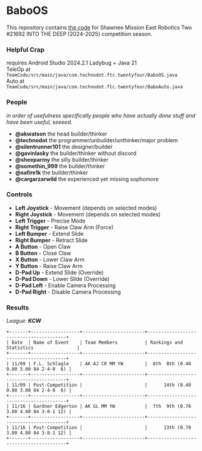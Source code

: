 # BaboOS

This repository contains [the code](https://github.com/TechDudie/BaboOS/tree/main/TeamCode/src/main/java/com/technodot/ftc/twentyfour) for Shawnee Mission East Robotics Two #21692 INTO THE DEEP (2024-2025) competition season.

### Helpful Crap

requires Android Studio 2024.2.1 Ladybug + Java 21<br>
TeleOp at `TeamCode/src/main/java/com.technodot.ftc.twentyfour/BaboOS.java`<br>
Auto at `TeamCode/src/main/java/com.technodot.ftc.twentyfour/BaboAuto.java`<br>

### People
*in order of usefulness*
*specifically people who have actually done stuff and have been useful, seeeed.*

- **@akwatson** the head builder/thinker
- **@technodot** the programmer/unbuilder/unthinker/major problem
- **@silentrunner101** the designer/builder
- **@gavinlasky** the builder/thinker without discord
- **@sheeparmy** the silly builder/thinker
- **@somethin_999** the builder/thinker
- **@safire1k** the builder/thinker
- **@cargarzarwild** the experienced yet missing sophomore

### Controls

- **Left Joystick** - Movement (depends on selected modes)
- **Right Joystick** - Movement (depends on selected modes)
- **Left Trigger** - Precise Mode
- **Right Trigger** - Raise Claw Arm (Force)
- **Left Bumper** - Extend Slide
- **Right Bumper** - Retract Slide
- **A Button** - Open Claw
- **B Button** - Close Claw
- **X Button** - Lower Claw Arm
- **Y Button** - Raise Claw Arm
- **D-Pad Up** - Extend Slide (Override)
- **D-Pad Down** - Lower Slide (Override)
- **D-Pad Left** - Enable Camera Processing
- **D-Pad Right** - Disable Camera Processing

### Results
*League: **KCW***
```
+-------+------------------+-----------------------+----------------------------------------+
| Date  | Name of Event    | Team Members          | Rankings and Statistics                |
+-------+------------------+-----------------------+----------------------------------------+
| 11/09 | F.L. Schlagle    | AK AJ CR MM YW        |  8th  8th (0.40 0.80 3.00 84 2-4-0  6) |
+-------+------------------+-----------------------+----------------------------------------+
| 11/09 | Post-Competition |                       |      14th (0.40 0.80 3.00 84 2-4-0  6) |
+-------+------------------+-----------------------+----------------------------------------+
| 11/16 | Gardner Edgerton | AK GL MM YW           |  7th  9th (0.70 3.80 4.80 84 3-8-1 12) |
+-------+------------------+-----------------------+----------------------------------------+
| 11/16 | Post-Competition |                       |      13th (0.70 3.80 4.80 84 3-8-1 12) |
+-------+------------------+-----------------------+----------------------------------------+
```

